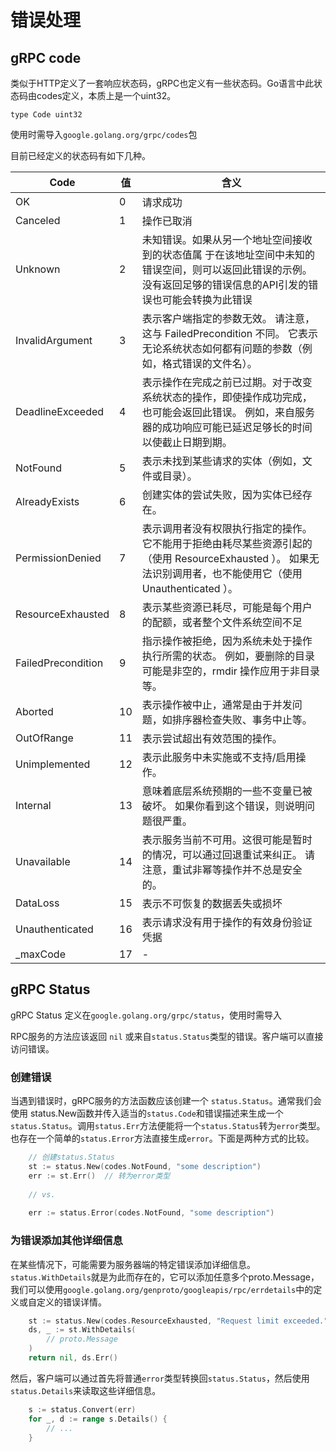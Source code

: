 # 错误处理

## gRPC code

类似于HTTP定义了一套响应状态码，gRPC也定义有一些状态码。Go语言中此状态码由codes定义，本质上是一个uint32。

`type Code uint32`

使用时需导入`google.golang.org/grpc/codes`包

<p>目前已经定义的状态码有如下几种。</p>

<table>
<thead>
<tr>
<th>Code</th>
<th>值</th>
<th>含义</th>
</tr>
</thead>

<tbody>
<tr>
<td>OK</td>
<td>0</td>
<td>请求成功</td>
</tr>

<tr>
<td>Canceled</td>
<td>1</td>
<td>操作已取消</td>
</tr>

<tr>
<td>Unknown</td>
<td>2</td>
<td>未知错误。如果从另一个地址空间接收到的状态值属 于在该地址空间中未知的错误空间，则可以返回此错误的示例。 没有返回足够的错误信息的API引发的错误也可能会转换为此错误</td>
</tr>

<tr>
<td>InvalidArgument</td>
<td>3</td>
<td>表示客户端指定的参数无效。 请注意，这与 FailedPrecondition 不同。 它表示无论系统状态如何都有问题的参数（例如，格式错误的文件名）。</td>
</tr>

<tr>
<td>DeadlineExceeded</td>
<td>4</td>
<td>表示操作在完成之前已过期。对于改变系统状态的操作，即使操作成功完成，也可能会返回此错误。 例如，来自服务器的成功响应可能已延迟足够长的时间以使截止日期到期。</td>
</tr>

<tr>
<td>NotFound</td>
<td>5</td>
<td>表示未找到某些请求的实体（例如，文件或目录）。</td>
</tr>

<tr>
<td>AlreadyExists</td>
<td>6</td>
<td>创建实体的尝试失败，因为实体已经存在。</td>
</tr>

<tr>
<td>PermissionDenied</td>
<td>7</td>
<td>表示调用者没有权限执行指定的操作。 它不能用于拒绝由耗尽某些资源引起的（使用 ResourceExhausted ）。 如果无法识别调用者，也不能使用它（使用 Unauthenticated ）。</td>
</tr>

<tr>
<td>ResourceExhausted</td>
<td>8</td>
<td>表示某些资源已耗尽，可能是每个用户的配额，或者整个文件系统空间不足</td>
</tr>

<tr>
<td>FailedPrecondition</td>
<td>9</td>
<td>指示操作被拒绝，因为系统未处于操作执行所需的状态。 例如，要删除的目录可能是非空的，rmdir 操作应用于非目录等。</td>
</tr>

<tr>
<td>Aborted</td>
<td>10</td>
<td>表示操作被中止，通常是由于并发问题，如排序器检查失败、事务中止等。</td>
</tr>

<tr>
<td>OutOfRange</td>
<td>11</td>
<td>表示尝试超出有效范围的操作。</td>
</tr>

<tr>
<td>Unimplemented</td>
<td>12</td>
<td>表示此服务中未实施或不支持/启用操作。</td>
</tr>

<tr>
<td>Internal</td>
<td>13</td>
<td>意味着底层系统预期的一些不变量已被破坏。 如果你看到这个错误，则说明问题很严重。</td>
</tr>

<tr>
<td>Unavailable</td>
<td>14</td>
<td>表示服务当前不可用。这很可能是暂时的情况，可以通过回退重试来纠正。 请注意，重试非幂等操作并不总是安全的。</td>
</tr>

<tr>
<td>DataLoss</td>
<td>15</td>
<td>表示不可恢复的数据丢失或损坏</td>
</tr>

<tr>
<td>Unauthenticated</td>
<td>16</td>
<td>表示请求没有用于操作的有效身份验证凭据</td>
</tr>

<tr>
<td>_maxCode</td>
<td>17</td>
<td>-</td>
</tr>
</tbody>
</table>

## gRPC Status

gRPC Status 定义在`google.golang.org/grpc/status`，使用时需导入

RPC服务的方法应该返回 `nil` 或来自`status.Status`类型的错误。客户端可以直接访问错误。

### 创建错误

当遇到错误时，gRPC服务的方法函数应该创建一个 `status.Status`。通常我们会使用 status.New函数并传入适当的`status.Code`和错误描述来生成一个`status.Status`。调用`status.Err`方法便能将一个`status.Status`转为`error`类型。也存在一个简单的`status.Error`方法直接生成`error`。下面是两种方式的比较。

```go
    // 创建status.Status
    st := status.New(codes.NotFound, "some description")
    err := st.Err()  // 转为error类型
    
    // vs.
    
    err := status.Error(codes.NotFound, "some description")
```

### 为错误添加其他详细信息

在某些情况下，可能需要为服务器端的特定错误添加详细信息。`status.WithDetails`就是为此而存在的，它可以添加任意多个proto.Message，我们可以使用`google.golang.org/genproto/googleapis/rpc/errdetails`中的定义或自定义的错误详情。

```go
    st := status.New(codes.ResourceExhausted, "Request limit exceeded.")
    ds, _ := st.WithDetails(
        // proto.Message
    )
    return nil, ds.Err()

```
然后，客户端可以通过首先将普通`error`类型转换回`status.Status`，然后使用`status.Details`来读取这些详细信息。

```go
    s := status.Convert(err)
    for _, d := range s.Details() {
        // ...
    }
```

